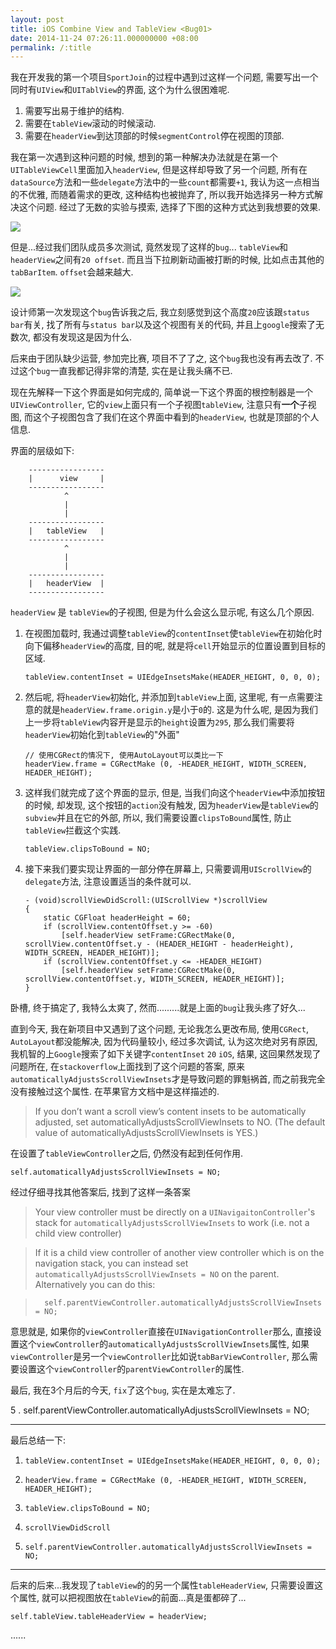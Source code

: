 ```yaml
---
layout: post
title: iOS Combine View and TableView <Bug01>
date: 2014-11-24 07:26:11.000000000 +08:00
permalink: /:title
---
```

我在开发我的第一个项目`SportJoin`的过程中遇到过这样一个问题, 需要写出一个同时有`UIView`和`UITablView`的界面, 这个为什么很困难呢. 

1. 需要写出易于维护的结构.
2. 需要在`tableView`滚动的时候滚动.
3. 需要在`headerView`到达顶部的时候`segmentControl`停在视图的顶部.

我在第一次遇到这种问题的时候, 想到的第一种解决办法就是在第一个`UITableViewCell`里面加入`headerView`, 但是这样却导致了另一个问题, 所有在`dataSource`方法和一些`delegate`方法中的一些`count`都需要`+1`, 我认为这一点相当的不优雅, 而随着需求的更改, 这种结构也被抛弃了, 所以我开始选择另一种方式解决这个问题. 经过了无数的实验与摸索, 选择了下图的这种方式达到我想要的效果.

![](/content/images/2015/04/iOSIMG_0297.PNG)


但是...经过我们团队成员多次测试, 竟然发现了这样的`bug`... `tableView`和`headerView`之间有`20 offset`. 而且当下拉刷新动画被打断的时候, 比如点击其他的`tabBarItem`. `offset`会越来越大.

![](/content/images/2015/04/iOSIMG_0296.PNG)

设计师第一次发现这个`bug`告诉我之后, 我立刻感觉到这个高度`20`应该跟`status bar`有关, 找了所有与`status bar`以及这个视图有关的代码, 并且上`google`搜索了无数次, 都没有发现这是因为什么. 

后来由于团队缺少运营, 参加完比赛, 项目不了了之, 这个`bug`我也没有再去改了. 不过这个`bug`一直我都记得非常的清楚, 实在是让我头痛不已.

现在先解释一下这个界面是如何完成的, 简单说一下这个界面的根控制器是一个`UIViewController`, 它的`view`上面只有一个子视图`tableView`, 注意只有**一个**子视图, 而这个子视图包含了我们在这个界面中看到的`headerView`, 也就是顶部的个人信息.

界面的层级如下:
	
		-----------------
		|      view     |
		-----------------
		        ^
		        |
		        |
		-----------------
		|   tableView   |
		-----------------
		        ^
		        |
		        |
		-----------------
		|   headerView  |
		-----------------

`headerView` 是 `tableView`的子视图, 但是为什么会这么显示呢, 有这么几个原因.

1. 在视图加载时, 我通过调整`tableView`的`contentInset`使`tableView`在初始化时向下偏移`headerView`的高度, 目的呢, 就是将`cell`开始显示的位置设置到目标的区域.

	~~~
  	tableView.contentInset = UIEdgeInsetsMake(HEADER_HEIGHT, 0, 0, 0);
	~~~

2. 然后呢, 将`headerView`初始化, 并添加到`tableView`上面, 这里呢, 有一点需要注意的就是`headerView.frame.origin.y`是小于`0`的. 这是为什么呢, 是因为我们上一步将`tableView`内容开是显示的`height`设置为`295`, 那么我们需要将`headerView`初始化到`tableView`的"外面"

	~~~
	// 使用CGRect的情况下, 使用AutoLayout可以类比一下
	headerView.frame = CGRectMake (0, -HEADER_HEIGHT, WIDTH_SCREEN, HEADER_HEIGHT);
	~~~

3. 这样我们就完成了这个界面的显示, 但是, 当我们向这个`headerView`中添加按钮的时候, 却发现, 这个按钮的`action`没有触发, 因为`headerView`是`tableView`的`subview`并且在它的外部, 所以, 我们需要设置`clipsToBound`属性, 防止`tableView`拦截这个实践.

	~~~
	tableView.clipsToBound = NO;
	~~~
4. 接下来我们要实现让界面的一部分停在屏幕上, 只需要调用`UIScrollView`的`delegate`方法, 注意设置适当的条件就可以.

	~~~
	- (void)scrollViewDidScroll:(UIScrollView *)scrollView
	{
	    static CGFloat headerHeight = 60;
	    if (scrollView.contentOffset.y >= -60)
	        [self.headerView setFrame:CGRectMake(0, scrollView.contentOffset.y - (HEADER_HEIGHT - headerHeight), WIDTH_SCREEN, HEADER_HEIGHT)];
	    if (scrollView.contentOffset.y <= -HEADER_HEIGHT)
	        [self.headerView setFrame:CGRectMake(0, scrollView.contentOffset.y, WIDTH_SCREEN, HEADER_HEIGHT)];
	}
	~~~

	
	
卧槽, 终于搞定了, 我特么太爽了, 然而.........就是上面的`bug`让我头疼了好久...

直到今天, 我在新项目中又遇到了这个问题, 无论我怎么更改布局, 使用`CGRect`, `AutoLayout`都没能解决, 因为代码量较小, 经过多次调试, 认为这次绝对另有原因, 我机智的上`Google`搜索了如下关键字`contentInset` `20` `iOS`, 结果, 这回果然发现了问题所在, 在`stackoverflow`上面找到了这个问题的答案, 原来`automaticallyAdjustsScrollViewInsets`才是导致问题的罪魁祸首, 而之前我完全没有接触过这个属性. 在苹果官方文档中是这样描述的.

>  If you don’t want a scroll view’s content insets to be automatically adjusted, set automaticallyAdjustsScrollViewInsets to NO. (The default value of automaticallyAdjustsScrollViewInsets is YES.)

在设置了`tableViewController`之后, 仍然没有起到任何作用.

~~~
self.automaticallyAdjustsScrollViewInsets = NO;
~~~

经过仔细寻找其他答案后, 找到了这样一条答案

> Your view controller must be directly on a `UINavigaitonController`'s stack for `automaticallyAdjustsScrollViewInsets` to work (i.e. not a child view controller)

> If it is a child view controller of another view controller which is on the navigation stack, you can instead set `automaticallyAdjustsScrollViewInsets = NO` on the parent. Alternatively you can do this:

>		self.parentViewController.automaticallyAdjustsScrollViewInsets = NO;

意思就是, 如果你的`viewController`直接在`UINavigationController`那么, 直接设置这个`viewController`的`automaticallyAdjustsScrollViewInsets`属性, 如果`viewController`是另一个`viewController`比如说`tabBarViewController`, 那么需要设置这个`viewController`的`parentViewController`的属性.

最后, 我在3个月后的今天, `fix`了这个`bug`, 实在是太难忘了.

5 . self.parentViewController.automaticallyAdjustsScrollViewInsets = NO;


----

最后总结一下:

1. `tableView.contentInset = UIEdgeInsetsMake(HEADER_HEIGHT, 0, 0, 0);`

2. `headerView.frame = CGRectMake (0, -HEADER_HEIGHT, WIDTH_SCREEN, HEADER_HEIGHT);`
		
3. `tableView.clipsToBound = NO;`

4. `scrollViewDidScroll`

5. `self.parentViewController.automaticallyAdjustsScrollViewInsets = NO;`

----

后来的后来...我发现了`tableView`的的另一个属性`tableHeaderView`, 只需要设置这个属性, 就可以把视图放在`tableView`的前面...真是蛋都碎了...

~~~
self.tableView.tableHeaderView = headerView;
~~~
	
......
